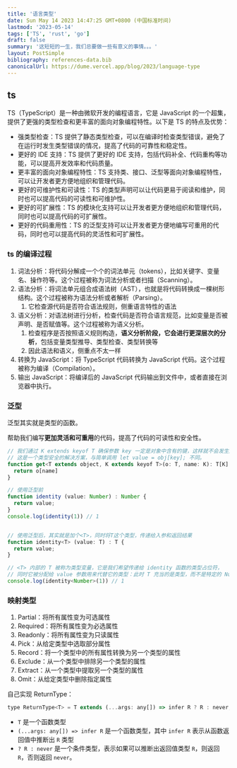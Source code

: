 ```yaml
---
title: '语言类型'
date: Sun May 14 2023 14:47:25 GMT+0800 (中国标准时间)
lastmod: '2023-05-14'
tags: ['TS', 'rust', 'go']
draft: false
summary: '这短短的一生，我们总要做一些有意义的事情。。。'
layout: PostSimple
bibliography: references-data.bib
canonicalUrl: https://dume.vercel.app/blog/2023/language-type
---
```


## ts

TS（TypeScript）是一种由微软开发的编程语言，它是 JavaScript 的一个超集，提供了更强的类型检查和更丰富的面向对象编程特性。以下是 TS 的特点及优势：

- 强类型检查：TS 提供了静态类型检查，可以在编译时检查类型错误，避免了在运行时发生类型错误的情况，提高了代码的可靠性和稳定性。
- 更好的 IDE 支持：TS 提供了更好的 IDE 支持，包括代码补全、代码重构等功能，可以提高开发效率和代码质量。
- 更丰富的面向对象编程特性：TS 支持类、接口、泛型等面向对象编程特性，可以让开发者更方便地组织和管理代码。
- 更好的可维护性和可读性：TS 的类型声明可以让代码更易于阅读和维护，同时也可以提高代码的可读性和可维护性。
- 更好的可扩展性：TS 的模块化支持可以让开发者更方便地组织和管理代码，同时也可以提高代码的可扩展性。
- 更好的代码重用性：TS 的泛型支持可以让开发者更方便地编写可重用的代码，同时也可以提高代码的灵活性和可扩展性。

### ts 的编译过程

1. 词法分析：将代码分解成一个个的词法单元（tokens），比如关键字、变量名、操作符等。这个过程被称为词法分析或者扫描（Scanning）。
2. 语法分析：将词法单元组合成语法树（AST），也就是将代码转换成一棵树形结构。这个过程被称为语法分析或者解析（Parsing）。
   1. 它检查源代码是否符合语法规则，侧重语言特性的语法
3. 语义分析：对语法树进行分析，检查代码是否符合语言规范，比如变量是否被声明、是否赋值等。这个过程被称为语义分析。
   1. 检查程序是否按照语义规则构造，**语义分析阶段，它会进行更深层次的分析**，包括变量类型推导、类型检查、类型转换等
   2. 因此语法和语义，侧重点不太一样
4. 转换为 JavaScript：将 TypeScript 代码转换为 JavaScript 代码。这个过程被称为编译（Compilation）。
5. 输出 JavaScript：将编译后的 JavaScript 代码输出到文件中，或者直接在浏览器中执行。

### 泛型

泛型其实就是类型的函数。

帮助我们编写**更加灵活和可重用**的代码，提高了代码的可读性和安全性。

```js
// 我们通过 K extends keyof T 确保参数 key 一定是对象中含有的键，这样就不会发生运行时错误。
// 这是一个类型安全的解决方案，与简单调用 let value = obj[key]; 不同。
function get<T extends object, K extends keyof T>(o: T, name: K): T[K] {
  return o[name]
}

// 使用泛型前
function identity (value: Number) : Number {
  return value;
}
console.log(identity(1)) // 1


// 使用泛型后，其实就是加个<T>，同时将T这个类型，传递给入参和返回结果
function identity<T> (value: T) : T {
  return value;
}

// <T> 内部的 T 被称为类型变量，它是我们希望传递给 identity 函数的类型占位符，
// 同时它被分配给 value 参数用来代替它的类型：此时 T 充当的是类型，而不是特定的 Number 类型。
console.log(identity<Number>(1)) // 1
```

### 映射类型

1. Partial：将所有属性变为可选属性
2. Required：将所有属性变为必选属性
3. Readonly：将所有属性变为只读属性
4. Pick：从给定类型中选取部分属性
5. Record：将一个类型中的所有属性转换为另一个类型的属性
6. Exclude：从一个类型中排除另一个类型的属性
7. Extract：从一个类型中提取另一个类型的属性
8. Omit：从给定类型中删除指定属性

自己实现 ReturnType<T>：

```js
type ReturnType<T> = T extends (...args: any[]) => infer R ? R : never;
```

- `T` 是一个函数类型
- `(...args: any[]) => infer R` 是一个函数类型，其中 `infer R` 表示从函数返回值中推断出 `R` 类型
- `? R : never` 是一个条件类型，表示如果可以推断出返回值类型 `R`，则返回 `R`，否则返回 `never`。
